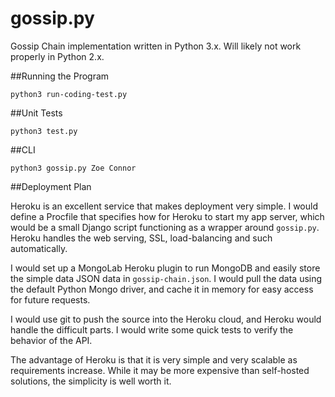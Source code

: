 gossip.py
=========

Gossip Chain implementation written in Python 3.x. Will likely not work properly in Python 2.x.

##Running the Program

	python3 run-coding-test.py

##Unit Tests

	python3 test.py

##CLI

	python3 gossip.py Zoe Connor

##Deployment Plan


Heroku is an excellent service that makes deployment very simple. I would define a Procfile that specifies how for Heroku to start my app server, which would be a small Django script functioning as a wrapper around `gossip.py`. Heroku handles the web serving, SSL, load-balancing and such automatically.

I would set up a MongoLab Heroku plugin to run MongoDB and easily store the simple data JSON data in `gossip-chain.json`. I would pull the data using the default Python Mongo driver, and cache it in memory for easy access for future requests.

I would use git to push the source into the Heroku cloud, and Heroku would handle the difficult parts. I would write some quick tests to verify the behavior of the API.

The advantage of Heroku is that it is very simple and very scalable as requirements increase. While it may be more expensive than self-hosted solutions, the simplicity is well worth it.
